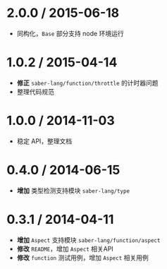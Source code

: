 2.0.0 / 2015-06-18
==================

 * 同构化，`Base` 部分支持 node 环境运行

1.0.2 / 2015-04-14
==================

 * **修正** `saber-lang/function/throttle` 的计时器问题
 * 整理代码规范

1.0.0 / 2014-11-03
==================

 * 稳定 API，整理文档

0.4.0 / 2014-06-15
==================

 * **增加** 类型检测支持模块 `saber-lang/type`

0.3.1 / 2014-04-11
==================

 * **增加** `Aspect` 支持模块 `saber-lang/function/aspect`
 * **修改** `README`，增加 `Aspect` 相关API
 * **修改** `function` 测试用例，增加 `Aspect` 相关用例
